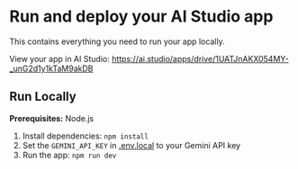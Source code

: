 
# Run and deploy your AI Studio app

This contains everything you need to run your app locally.

View your app in AI Studio: https://ai.studio/apps/drive/1UATJnAKX054MY-_unG2d1y1kTaM9akDB

## Run Locally

**Prerequisites:**  Node.js


1. Install dependencies:
   `npm install`
2. Set the `GEMINI_API_KEY` in [.env.local](.env.local) to your Gemini API key
3. Run the app:
   `npm run dev`
